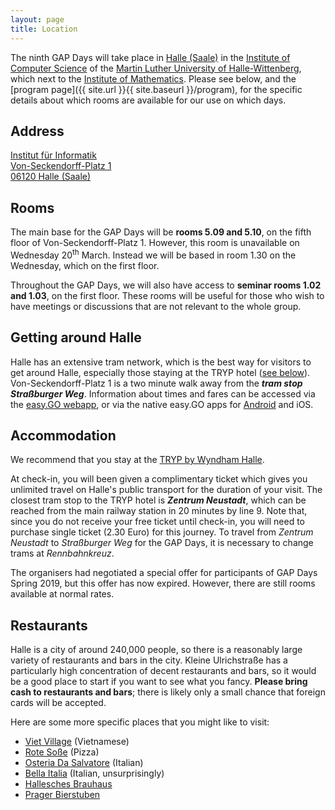 ```yaml
---
layout: page
title: Location
---
```


The ninth GAP Days will take place in [Halle
(Saale)](http://www.halle.de/en/Home) in the [Institute of Computer
Science](https://www.informatik.uni-halle.de) of the [Martin Luther University
of Halle-Wittenberg](https://www.uni-halle.de), which next to the [Institute of
Mathematics](https://www.mathematik.uni-halle.de). Please see below, and the
[program page]({{ site.url }}{{ site.baseurl }}/program), for the specific
details about which rooms are available for our use on which days.

<h2>Address</h2>

<a href="https://www.openstreetmap.org/#map=19/51.49632/11.93494">
Institut für Informatik<br />
Von-Seckendorff-Platz 1<br/>
06120 Halle (Saale)</a>

<h2>Rooms</h2>

The main base for the GAP Days will be **rooms 5.09 and 5.10**, on the fifth
floor of Von-Seckendorff-Platz 1. However, this room is unavailable on Wednesday
20<sup>th</sup> March. Instead we will be based in room 1.30 on the Wednesday,
which on the first floor.

Throughout the GAP Days, we will also have access to **seminar rooms 1.02 and
1.03**, on the first floor.  These rooms will be useful for those who wish to
have meetings or discussions that are not relevant to the whole group.

<h2>Getting around Halle</h2>

Halle has an extensive tram network, which is the best way for visitors to get
around Halle, especially those staying at the TRYP hotel ([see below](#ticket)).
Von-Seckendorff-Platz 1 is a two minute walk away from the _**tram stop
Straßburger Weg**_. Information about times and fares can be accessed via the
[easy.GO webapp](https://app.myeasygo.de), or via the native easy.GO apps for
[Android](https://play.google.com/store/apps/details?id=de.easygo) and iOS.

<h2>Accommodation</h2>

We recommend that you stay at the <a href="https://www.tryphalle.com/">TRYP by
Wyndham Halle</a>.

<a name="ticket"></a>At check-in, you will been given a complimentary ticket
which gives you unlimited travel on Halle's public transport for the duration of
your visit.  The closest tram stop to the TRYP hotel is _**Zentrum Neustadt**_,
which can be reached from the main railway station in 20 minutes by line 9.
Note that, since you do not receive your free ticket until check-in, you will
need to purchase single ticket (2.30 Euro) for this journey.  To travel from
*Zentrum Neustadt* to *Straßburger Weg* for the GAP Days, it is necessary to
change trams at *Rennbahnkreuz*.

The organisers had negotiated a special offer for participants of GAP Days
Spring 2019, but this offer has now expired. However, there are still rooms
available at normal rates.

<h2>Restaurants</h2>

Halle is a city of around 240,000 people, so there is a reasonably large variety
of restaurants and bars in the city. Kleine Ulrichstraße has a particularly high
concentration of decent restaurants and bars, so it would be a good place to
start if you want to see what you fancy. **Please bring cash to restaurants and
bars**; there is likely only a small chance that foreign cards will be
accepted.

Here are some more specific places that you might like to visit:

* [Viet Village](https://www.tripadvisor.com/Restaurant_Review-g187405-d12404156-Reviews-Viet_Village_Asian_Streetfood-Halle_Saale_Saxony_Anhalt.html) (Vietnamese)
* [Rote Soße](http://rotesosse.de) (Pizza)
* [Osteria Da Salvatore](http://webseite.osteria-salvatore.virtiv.de) (Italian)
* [Bella Italia](http://www.bellaitalia-halle.de) (Italian, unsurprisingly)
* [Hallesches Brauhaus](http://halleschesbrauhaus.de)
* [Prager Bierstuben](https://www.wenzel-bierstuben.de/standorte-2/wenzel-halle)
